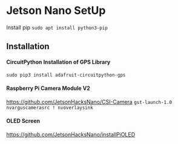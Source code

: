 # Jetson Nano SetUp

Install pip
`sudo apt install python3-pip`

## Installation

#### CircuitPython Installation of GPS Library
`sudo pip3 install adafruit-circuitpython-gps`

#### Raspberry Pi Camera Module V2

https://github.com/JetsonHacksNano/CSI-Camera
`gst-launch-1.0 nvarguscamerasrc ! nvoverlaysink`

#### OLED Screen
https://github.com/JetsonHacksNano/installPiOLED
